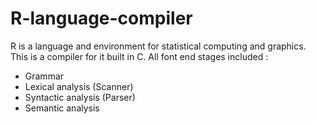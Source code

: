 # R-language-compiler
R is a language and environment for statistical computing and graphics. This is a compiler for it built in C.
All font end stages included :
 - Grammar
 - Lexical analysis (Scanner)
 - Syntactic analysis (Parser)
 - Semantic analysis
 
 
 
 
